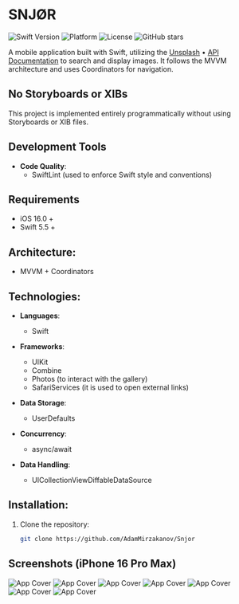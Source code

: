 # SNJØR

![Swift Version](https://img.shields.io/badge/Swift-5.5-orange)
![Platform](https://img.shields.io/badge/Platform-iOS-blue)
![License](https://img.shields.io/badge/License-MIT-green)
![GitHub stars](https://img.shields.io/github/stars/AdamMirzakanov/Snjor)

A mobile application built with Swift, utilizing the [Unsplash](https://unsplash.com) • [API Documentation](https://unsplash.com/documentation) to search and display images. It follows the MVVM architecture and uses Coordinators for navigation.

## No Storyboards or XIBs

This project is implemented entirely programmatically without using Storyboards or XIB files.

## Development Tools
- **Code Quality**:
  - SwiftLint (used to enforce Swift style and conventions)

## Requirements
- iOS 16.0 +
- Swift 5.5 +

## Architecture:
- MVVM + Coordinators

## Technologies:
- **Languages**:
  - Swift
  
- **Frameworks**:
  - UIKit
  - Combine
  - Photos (to interact with the gallery)
  - SafariServices (it is used to open external links)

- **Data Storage**:
  - UserDefaults

- **Concurrency**:
  - async/await

- **Data Handling**:
  - UICollectionViewDiffableDataSource

## Installation:
1. Clone the repository:
   ```bash
   git clone https://github.com/AdamMirzakanov/Snjor
   ```

## Screenshots (iPhone 16 Pro Max)
![App Cover](assets/screenshots/1.png)
![App Cover](assets/screenshots/2.png)
![App Cover](assets/screenshots/3.png)
![App Cover](assets/screenshots/4.png)
![App Cover](assets/screenshots/5.png)
![App Cover](assets/screenshots/6.png)
![App Cover](assets/screenshots/7.png)
